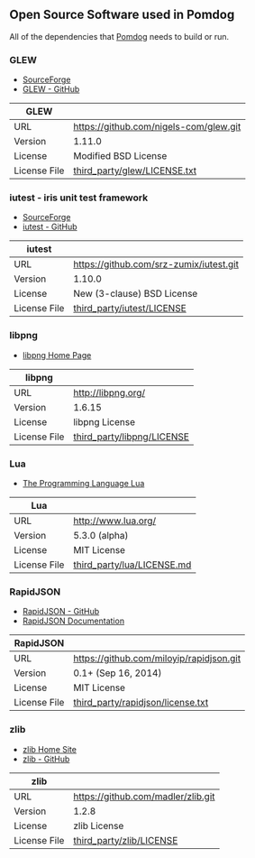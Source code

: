 Open Source Software used in Pomdog
-----------------------------------

All of the dependencies that [Pomdog](https://github.com/mogemimi/pomdog) needs to build or run.

### GLEW

* [SourceForge](http://glew.sourceforge.net/)
* [GLEW - GitHub](https://github.com/nigels-com/glew)

|GLEW||
|---|---|
|URL|https://github.com/nigels-com/glew.git|
|Version|1.11.0|
|License|Modified BSD License|
|License File|[third_party/glew/LICENSE.txt][license-glew]|

[license-glew]: glew/LICENSE.txt

### iutest - iris unit test framework

* [SourceForge](http://iutest.sourceforge.jp/)
* [iutest - GitHub](https://github.com/srz-zumix/iutest)

|iutest||
|---|---|
|URL|https://github.com/srz-zumix/iutest.git|
|Version|1.10.0|
|License|New (3-clause) BSD License|
|License File|[third_party/iutest/LICENSE][license-iutest]|

[license-iutest]: iutest/LICENSE

### libpng

* [libpng Home Page](http://www.libpng.org/pub/png/libpng.html)

|libpng||
|---|---|
|URL|http://libpng.org/|
|Version|1.6.15|
|License|libpng License|
|License File|[third_party/libpng/LICENSE][license-libpng]|

[license-libpng]: libpng/LICENSE

### Lua

* [The Programming Language Lua](http://www.lua.org/)

|Lua||
|---|---|
|URL|http://www.lua.org/|
|Version|5.3.0 (alpha)|
|License|MIT License|
|License File|[third_party/lua/LICENSE.md][license-lua]|

[license-lua]: lua/LICENSE.md

### RapidJSON

* [RapidJSON - GitHub](https://github.com/miloyip/rapidjson)
* [RapidJSON Documentation](http://miloyip.github.io/rapidjson/)

|RapidJSON||
|---|---|
|URL|https://github.com/miloyip/rapidjson.git|
|Version|0.1+ (Sep 16, 2014)|
|License|MIT License|
|License File|[third_party/rapidjson/license.txt][license-rapidjson]|

[license-rapidjson]: rapidjson/license.txt

### zlib

* [zlib Home Site](http://www.zlib.net/)
* [zlib - GitHub](https://github.com/madler/zlib)

|zlib||
|---|---|
|URL|https://github.com/madler/zlib.git|
|Version|1.2.8|
|License|zlib License|
|License File|[third_party/zlib/LICENSE][license-zlib]|

[license-zlib]: zlib/LICENSE
